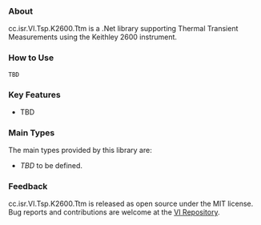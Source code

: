 ### About

cc.isr.VI.Tsp.K2600.Ttm is a .Net library supporting Thermal Transient Measurements using the Keithley 2600 instrument.

### How to Use

```
TBD
```

### Key Features

* TBD

### Main Types

The main types provided by this library are:

* _TBD_ to be defined.

### Feedback

cc.isr.VI.Tsp.K2600.Ttm is released as open source under the MIT license.
Bug reports and contributions are welcome at the [VI Repository].

[VI Repository]: https://www.github.com/atecoder/ds.vi.ivi

